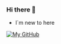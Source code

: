### Hi there 👋

- I`m new to here

[![My GitHub ](https://github-readme-stats.vercel.app/api?username=yuzhicheng22)]()

